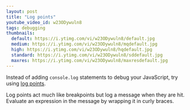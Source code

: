 ```yaml
---
layout: post
title: "Log points"
youtube_video_id: w23ODywuln8
tags: debugging
thumbnails:
  default: https://i.ytimg.com/vi/w23ODywuln8/default.jpg
  medium: https://i.ytimg.com/vi/w23ODywuln8/mqdefault.jpg
  high: https://i.ytimg.com/vi/w23ODywuln8/hqdefault.jpg
  standard: https://i.ytimg.com/vi/w23ODywuln8/sddefault.jpg
  maxres: https://i.ytimg.com/vi/w23ODywuln8/maxresdefault.jpg
---
```


Instead of adding `console.log` statements to debug your JavaScript, try using [log points](https://code.visualstudio.com/docs/editor/debugging#_logpoints).

Log points act much like breakpoints but log a message when they are hit. Evaluate an expression in the message by wrapping it in curly braces.
